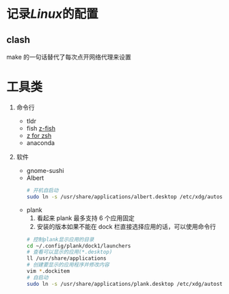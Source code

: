 # 记录*Linux*的配置

## clash

make 的一句话替代了每次点开网络代理来设置

# 工具类

1. 命令行

   - tldr
   - fish [z-fish](https://github.com/sjl/z-fish)
   - [z for zsh](https://github.com/rupa/z)
   - anaconda

2. 软件
   - gnome-sushi
   - Albert
     ```bash
     # 开机自启动
     sudo ln -s /usr/share/applications/albert.desktop /etc/xdg/autostart
     ```
   - plank
     1. 看起来 plank 最多支持 6 个应用固定
     2. 安装的版本如果不能在 dock 栏直接选择应用的话，可以使用命令行
     ```bash
     # 控制plank显示应用的目录
     cd ~/.config/plank/dock1/launchers
     # 查看可以显示的应用(*.desktop)
     ll /usr/share/applications
     # 创建要显示的应用程序并修改内容
     vim *.dockitem
     # 自启动
     sudo ln -s /usr/share/applications/plank.desktop /etc/xdg/autostart
     ```
